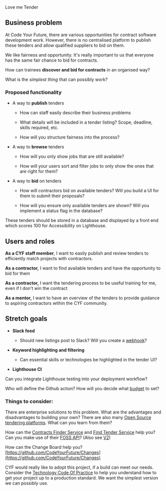 Love me Tender

## Business problem

At Code Your Future, there are various opportunities for contract software development work. However, there is no centralised platform to publish these tenders and allow qualified suppliers to bid on them.

We like fairness and opportunity. It\'s really important to us that everyone has the same fair chance to bid for contracts.

How can trainees **discover and bid for contracts** in an organised way?

What is the _simplest thing_ that can possibly work?

### Proposed functionality

- A way to **publish** tenders

  - How can staff easily describe their business problems

  - What details will be included in a tender listing? Scope, deadline, skills required, etc.

  - How will you structure fairness into the process?

- A way to **browse** tenders

  - How will you only show jobs that are still available?

  - How will your users sort and filter jobs to only show the ones that are right for them?

- A way to **bid** on tenders

  - How will contractors bid on available tenders? Will you build a UI for them to submit their proposals?

  - How will you ensure only available tenders are shown? Will you implement a status flag in the database?

These tenders should be stored in a database and displayed by a front end which scores 100 for Accessibility on Lighthouse.

## Users and roles

**As a CYF staff member**, I want to easily publish and review tenders to efficiently match projects with contractors.

**As a contractor,** I want to find available tenders and have the opportunity to bid for them

**As a contractor,** I want the tendering process to be useful training for me, even if I don't win the contract

**As a mentor,** I want to have an overview of the tenders to provide guidance to aspiring contractors within the CYF community.

## Stretch goals

- **Slack feed**

  - Should new listings post to Slack? Will you create a
    [webhook](https://api.slack.com/messaging/webhooks)?

- **Keyword highlighting and filtering**

  - Can essential skills or technologies be highlighted in the tender UI?

- **Lighthouse CI**

Can you integrate Lighthouse testing into your deployment workflow?

Who will define the Github action? How will you decide what [budget](https://web.dev/use-lighthouse-for-performance-budgets/) to set?

### Things to consider:

There are enterprise solutions to this problem. What are the advantages and disadvantages to building your own? There are also many [Open Source tendering platforms](https://github.com/shashirajraja/Tender-Management-System). What can you learn from them?

How can the [Contracts Finder Service](https://www.contractsfinder.service.gov.uk/Search/Results)
and [Find Tender Service](https://www.find-tender.service.gov.uk/Search) help you? Can you make use of their [FOSS API](https://www.find-tender.service.gov.uk/Developer/Documentation)?
(Also see [V2](https://www.contractsfinder.service.gov.uk/apidocumentation/V2))

How can the Change Board help you? [https://github.com/CodeYourFuture/Changes](https://github.com/CodeYourFuture/Changes)

CYF would really like to adopt this project, if a build can meet our needs. Consider the [Technology Code Of
Practice](https://www.gov.uk/guidance/the-technology-code-of-practice)
to help you understand how to get your project up to a production standard. We want the simplest version we can possibly use.
